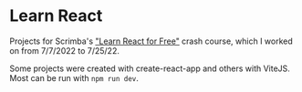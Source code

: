 # Learn React

Projects for Scrimba's ["Learn React for Free"](https://scrimba.com/learn/learnreact) crash course, which I worked on from 7/7/2022 to 7/25/22.

Some projects were created with create-react-app and others with ViteJS. Most can be run with `npm run dev`.

